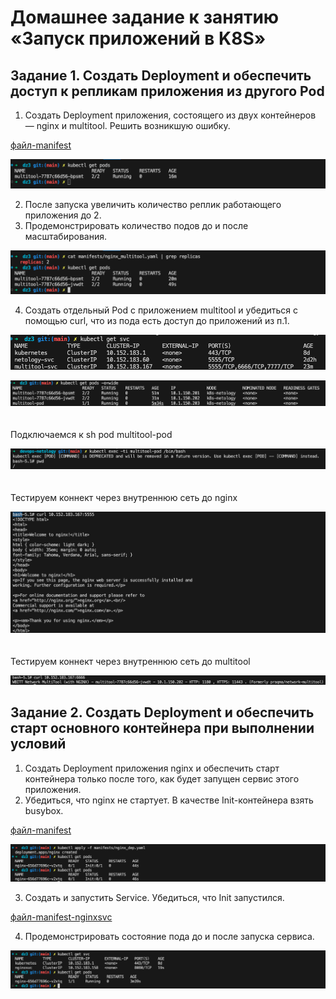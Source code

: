 # Домашнее задание к занятию «Запуск приложений в K8S»

## Задание 1. Создать Deployment и обеспечить доступ к репликам приложения из другого Pod

1. Создать Deployment приложения, состоящего из двух контейнеров — nginx и multitool. Решить возникшую ошибку.

[файл-manifest](manifests/nginx_multitool.yaml)

![kubectl get pods](screenshoots/1.png)

2. После запуска увеличить количество реплик работающего приложения до 2.
3. Продемонстрировать количество подов до и после масштабирования.

![kubectl get pods](screenshoots/2.png)

4. Создать отдельный Pod с приложением multitool и убедиться с помощью curl, что из пода есть доступ до приложений из п.1.

![kubectl get svc](screenshoots/3.png)

![kubectl get pods](screenshoots/4.png)
\
\
\
Подключаемся к sh pod multitool-pod

![kubectl exec -ti multitool-pod /bin/bash](screenshoots/5.png)
\
\
\
Тестируем коннект через внутреннюю сеть до nginx

![curl 10.152.183.167:5555](screenshoots/6.png)
\
\
\
Тестируем коннект через внутреннюю сеть до multitool

![curl 10.152.183.167:6666](screenshoots/7.png)


## Задание 2. Создать Deployment и обеспечить старт основного контейнера при выполнении условий

1. Создать Deployment приложения nginx и обеспечить старт контейнера только после того, как будет запущен сервис этого приложения.
2. Убедиться, что nginx не стартует. В качестве Init-контейнера взять busybox.

[файл-manifest](manifests/nginx_dep.yaml)

![kubectl get pods до создания сервиса](screenshoots/8.png)

3. Создать и запустить Service. Убедиться, что Init запустился.

[файл-manifest-nginxsvc](manifests/nginx_svc.yaml)

4. Продемонстрировать состояние пода до и после запуска сервиса.

![kubectl get pods после создания сервиса](screenshoots/9.png)